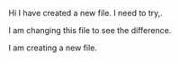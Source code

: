 Hi I have created a new file. I need to try,.

I am changing this file to see the difference.

I am creating a new file.